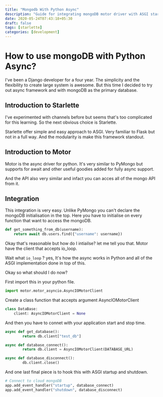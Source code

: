```yaml
---
title: "Mongodb With Python Async"
description: "Guide for integrating mongoDB motor driver with ASGI starlette framework."
date: 2020-05-24T07:43:18+05:30
draft: false
tags: [starlette]
categories: [development]
---
```


# How to use mongoDB with Python Async?

I've been a Django developer for a four year. The simplicity and the flexibility to create large system is awesome. But this time I decided to try out async framework and with mongoDB as the primary database.

## Introduction to Starlette

I've experimented with channels before but seems that's too complicated for this learning. So the next obvious choice is Starlette.

Starlette offer simple and easy approach to ASGI. Very familiar to Flask but not in a full way. And the modularity is make this framework standout.

## Introduction to Motor

Motor is the async driver for python. It's very similar to PyMongo but supports for await and other useful goodies added for fully async support.



And the API also very similar and infact you can acces all of the mongo API from it.



## Integration

This integration is very easy. Unlike PyMongo you can't declare the mongoDB initialisation in the top. Here you have to initialise on every function that want to access the mongoDB.



```python
def get_something_from_db(username):
    return await db.users.find({"username": username})
```

Okay that's reasonable but how do I intiailse? let me tell you that. Motor have the client that accepts io_loop.

Wait what `io_loop` ? yes, It's how the async works in Python and all of the ASGI implementation done in top of this.

Okay so what should I do now?

First import this in your python file.

```python
import motor.motor_asyncio.AsyncIOMotorClient
```

Create a class function that accepts argument AsyncIOMotorClient

```python
class DataBase:
    client: AsyncIOMotorClient = None
```

And then you have to connet with your application start and stop time.

```python
async def get_database():
		return db.client["test_db"]

async def database_connect():
		return db.client = AsyncIOMotorClient(DATABASE_URL)

async def database_disconnect():
		db.client.close()
```

And one last final piece is to hook this with ASGI startup and shutdown.



```python
# Connect to cloud mongoDB
app.add_event_handler("startup", database_connect)
app.add_event_handler("shutdown", database_disconnect)
```
